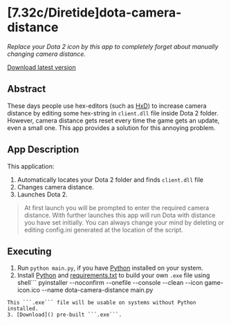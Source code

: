 # [7.32c/Diretide]dota-camera-distance

*Replace your Dota 2 icon by this app to completely forget about manually changing camera distance.*

[Download latest version](https://github.com/searayeah/dota-camera-distance/releases/download/3.2/dota-camera-distance.exe)

## Abstract
These days people use hex-editors (such as [HxD](https://mh-nexus.de/en/hxd/)) to increase camera distance by editing some hex-string in ```client.dll``` file inside Dota 2 folder. However, camera distance gets reset every time the game gets an update, even a small one. This app provides a solution for this annoying problem.

## App Description
This application:

1. Automatically locates your Dota 2 folder and finds ```client.dll``` file
2. Changes camera distance.
3. Launches Dota 2.

> At first launch you will be prompted to enter the required camera distance. With further launches this app will run Dota with distance you have set initially. You can always change your mind by deleting or editing config.ini generated at the location of the script.

## Executing
1. Run ```python main.py```, if you have [Python](https://www.python.org/) installed on your system.
2. Install [Python](https://www.python.org/downloads/) and [requirements.txt](https://stackoverflow.com/a/15593865) to build your own ```.exe``` file using 
shell```
pyinstaller --noconfirm --onefile --console --clean --icon game-icon.ico --name dota-camera-distance main.py
```
This ```.exe``` file will be usable on systems without Python installed.
3. [Download]() pre-built ```.exe```.

